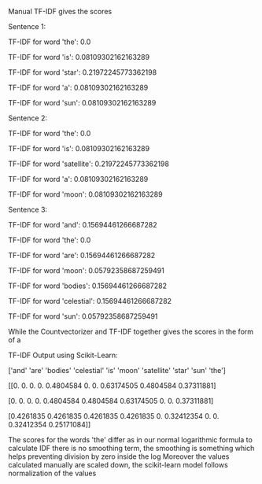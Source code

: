 Manual TF-IDF gives the scores

Sentence 1:

TF-IDF for word 'the': 0.0

TF-IDF for word 'is': 0.08109302162163289

TF-IDF for word 'star': 0.21972245773362198

TF-IDF for word 'a': 0.08109302162163289

TF-IDF for word 'sun': 0.08109302162163289

Sentence 2:

TF-IDF for word 'the': 0.0

TF-IDF for word 'is': 0.08109302162163289

TF-IDF for word 'satellite': 0.21972245773362198

TF-IDF for word 'a': 0.08109302162163289

TF-IDF for word 'moon': 0.08109302162163289

Sentence 3:

TF-IDF for word 'and': 0.15694461266687282

TF-IDF for word 'the': 0.0

TF-IDF for word 'are': 0.15694461266687282

TF-IDF for word 'moon': 0.05792358687259491

TF-IDF for word 'bodies': 0.15694461266687282

TF-IDF for word 'celestial': 0.15694461266687282

TF-IDF for word 'sun': 0.05792358687259491



While the Countvectorizer and TF-IDF together gives the scores in the form of a 

TF-IDF Output using Scikit-Learn:

['and'      'are'      'bodies'   'celestial' 'is'       'moon'    'satellite' 'star'     'sun'      'the']

[[0.         0.         0.         0.         0.4804584  0.         0.         0.63174505 0.4804584  0.37311881]

 [0.         0.         0.         0.         0.4804584  0.4804584  0.63174505 0.         0.         0.37311881]
 
 [0.4261835  0.4261835  0.4261835  0.4261835  0.         0.32412354 0.         0.         0.32412354 0.25171084]]


The scores for the words 'the' differ as in our normal logarithmic formula to calculate IDF there is no smoothing term, the smoothing is something which helps preventing division by zero inside the log
Moreover the values calculated manually are scaled down, the scikit-learn model follows normalization of the values

